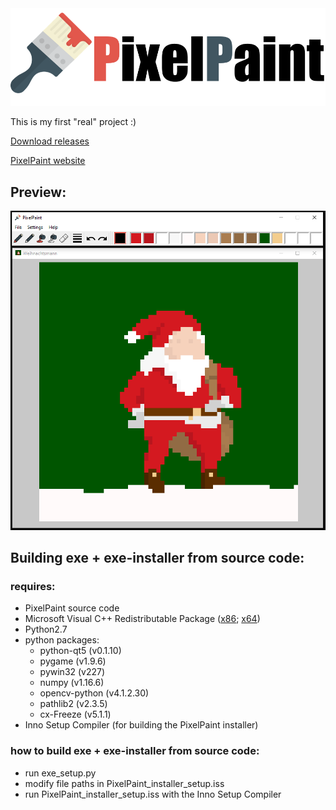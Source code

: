 <img src='img/logo.png' width='600'>

This is my first "real" project :)

[Download releases](https://github.com/juliuskrahn/PixelPaint/releases)

[PixelPaint website](https://pixelpaint.eu.pythonanywhere.com)


## Preview:
<img src='img/prev_img.PNG' width='600'>


## Building exe + exe-installer from source code:
### requires:
- PixelPaint source code
- Microsoft Visual C++ Redistributable Package ([x86](https://www.microsoft.com/en-us/download/details.aspx?id=29); [x64](https://www.microsoft.com/en-us/download/details.aspx?id=15336))
- Python2.7 
- python packages:
  - python-qt5 (v0.1.10)
  - pygame (v1.9.6)
  - pywin32 (v227)
  - numpy (v1.16.6)
  - opencv-python (v4.1.2.30)
  - pathlib2 (v2.3.5)
  - cx-Freeze (v5.1.1)
- Inno Setup Compiler (for building the PixelPaint installer)
  
### how to build exe + exe-installer from source code:
- run exe_setup.py 
- modify file paths in PixelPaint_installer_setup.iss
- run PixelPaint_installer_setup.iss with the Inno Setup Compiler
